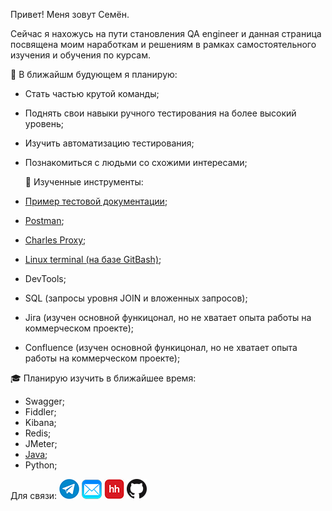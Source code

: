 
Привет! Меня зовут Семён.<p>
	
Сейчас я нахожусь на пути становления QA engineer и данная страница посвящена моим наработкам и решениям в рамках самостоятельного изучения и обучения по курсам.

 🎯 В ближайшм будующем я планирую:
- Cтать частью крутой команды;
- Поднять свои навыки ручного тестирования на более высокий уровень;
- Изучить автоматизацию тестирования;
- Познакомиться с людьми со схожими интересами;
	
	
  🔨 Изученные инструменты:
  
- <a href=https://github.com/Snick-P/Documents/>Пример тестовой документации</a>;
- <a href=https://github.com/Snick-P/Postman/>Postman</a>;
- <a href=https://github.com/Snick-P/Charles-Proxy/>Charles Proxy</a>;
- <a href=https://github.com/Snick-P/GitBash/>Linux terminal (на базе GitBash)</a>;
- DevTools;
- SQL (запросы уровня JOIN и вложенных запросов);
- Jira (изучен основной функицонал, но не хватает опыта работы на коммерческом проекте);
- Confluence (изучен основной функицонал, но не хватает опыта работы на коммерческом проекте);

🎓 Планирую изучить в ближайшее время:

- Swagger;
- Fiddler;
- Kibana;
- Redis;
- JMeter;
- <a href=https://github.com/Snick-P/javaLesson/>Java</a>;
- Python;

Для связи:
[![Telegram](icons/telegram.png)](https://t.me/snicky_pls)
[![Mail](icons/mail.png)](mailto:prosk.simon@gmail.com)
[![HeadHunter](icons/hh.png)](https://omsk.hh.ru/resume/74e3b715ff09804fb80039ed1f586159704e31)
[![GitHub](icons/github.png)](https://github.com/Snick-P)



